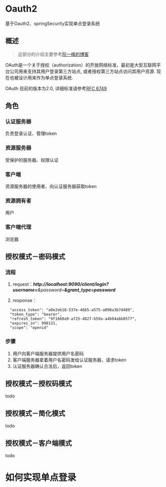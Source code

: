 
# Oauth2
基于Oauth2、springSecurity实现单点登录系统

## 概述
> 这部分的介绍主要参考[阮一峰的博客](http://www.ruanyifeng.com/blog/2014/05/oauth_2_0.html)

OAuth是一个关于授权（authorization）的开放网络标准，最初是大型互联网平台公司用来支持其用户登录第三方站点, 或者授权第三方站点访问其用户资源. 现在也被设计用来作为单点登录系统.

OAuth 目前的版本为2.0, 详细标准请参考[RFC 6749](http://www.rfcreader.com/#rfc6749)

## 角色

### 认证服务器
负责登录认证、管理token

### 资源服务器
受保护的服务器、权限认证

### 客户端
资源服务器的使用者、向认证服务器获取token

### 资源拥有者
用户

### 客户端代理
浏览器


## 授权模式－密码模式

### 流程
 1. request：***http://localhost:9090/client/login?username=****&password=****&grant_type=password***

 2. response：
  ```
    "access_token": "a0e2eb18-537e-46b5-a575-a098a3b7d489",
    "token_type": "bearer",
    "refresh_token": "9f1660a9-a725-4827-b59a-a4b04abb8577",
    "expires_in": 998131,
    "scope": "openid"
  ```
  
  

### 步骤

 1. 用户向客户端服务器提供用户名密码
 2. 客户端服务器拿着用户名密码发给认证服务器，请求token
 3. 认证服务器确认合法后，返回token
 
## 授权模式－授权码模式
todo
## 授权模式－简化模式
todo
## 授权模式－客户端模式
todo

# 如何实现单点登录




